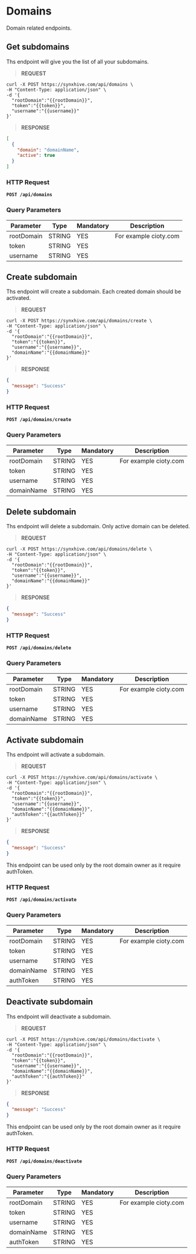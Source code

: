 # Domains

Domain related endpoints.

## Get subdomains
Ths endpoint will give you the list of all your subdomains.

> **REQUEST**

```shell
curl -X POST https://synxhive.com/api/domains \ 
-H "Content-Type: application/json" \ 
-d '{
  "rootDomain":"{{rootDomain}}",
  "token":"{{token}}",
  "username":"{{username}}"
}'
```

> **RESPONSE**

```json
[
  {
    "domain": "domainName",
    "active": true
  }
]
```

### HTTP Request

**`POST /api/domains`**

### Query Parameters

Parameter | Type | Mandatory | Description
--------- | ---- | --------- | -----------
rootDomain | STRING | YES | For example cioty.com
token | STRING | YES |
username | STRING | YES |

## Create subdomain
Ths endpoint will create a subdomain. Each created domain should be activated.

> **REQUEST**

```shell
curl -X POST https://synxhive.com/api/domains/create \ 
-H "Content-Type: application/json" \ 
-d '{
  "rootDomain":"{{rootDomain}}",
  "token":"{{token}}",
  "username":"{{username}}",
  "domainName":"{{domainName}}"
}'
```

> **RESPONSE**

```json
{
  "message": "Success"
}
```

### HTTP Request

**`POST /api/domains/create`**

### Query Parameters

Parameter | Type | Mandatory | Description
--------- | ---- | --------- | -----------
rootDomain | STRING | YES | For example cioty.com
token | STRING | YES |
username | STRING | YES |
domainName | STRING | YES |

## Delete subdomain
Ths endpoint will delete a subdomain. Only active domain can be deleted.

> **REQUEST**

```shell
curl -X POST https://synxhive.com/api/domains/delete \ 
-H "Content-Type: application/json" \ 
-d '{
  "rootDomain":"{{rootDomain}}",
  "token":"{{token}}",
  "username":"{{username}}",
  "domainName":"{{domainName}}"
}'
```

> **RESPONSE**

```json
{
  "message": "Success"
}
```

### HTTP Request

**`POST /api/domains/delete`**

### Query Parameters

Parameter | Type | Mandatory | Description
--------- | ---- | --------- | -----------
rootDomain | STRING | YES | For example cioty.com
token | STRING | YES |
username | STRING | YES |
domainName | STRING | YES |

## Activate subdomain
Ths endpoint will activate a subdomain.

> **REQUEST**

```shell
curl -X POST https://synxhive.com/api/domains/activate \ 
-H "Content-Type: application/json" \ 
-d '{
  "rootDomain":"{{rootDomain}}",
  "token":"{{token}}",
  "username":"{{username}}",
  "domainName":"{{domainName}}",
  "authToken":"{{authToken}}"
}'
```

> **RESPONSE**

```json
{
  "message": "Success"
}
```

<aside class="notice">
This endpoint can be used only by the root domain owner as it require authToken.
</aside>

### HTTP Request

**`POST /api/domains/activate`**

### Query Parameters

Parameter | Type | Mandatory | Description
--------- | ---- | --------- | -----------
rootDomain | STRING | YES | For example cioty.com
token | STRING | YES |
username | STRING | YES |
domainName | STRING | YES |
authToken | STRING | YES |

## Deactivate subdomain
Ths endpoint will deactivate a subdomain.

> **REQUEST**

```shell
curl -X POST https://synxhive.com/api/domains/dactivate \ 
-H "Content-Type: application/json" \ 
-d '{
  "rootDomain":"{{rootDomain}}",
  "token":"{{token}}",
  "username":"{{username}}",
  "domainName":"{{domainName}}",
  "authToken":"{{authToken}}"
}'
```

> **RESPONSE**

```json
{
  "message": "Success"
}
```

<aside class="notice">
This endpoint can be used only by the root domain owner as it require authToken.
</aside>

### HTTP Request

**`POST /api/domains/deactivate`**

### Query Parameters

Parameter | Type | Mandatory | Description
--------- | ---- | --------- | -----------
rootDomain | STRING | YES | For example cioty.com
token | STRING | YES |
username | STRING | YES |
domainName | STRING | YES |
authToken | STRING | YES |
